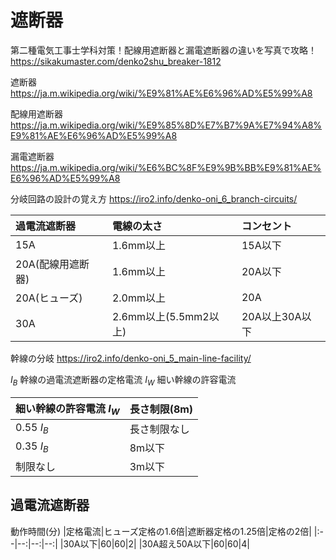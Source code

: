 # 遮断器
第二種電気工事士学科対策！配線用遮断器と漏電遮断器の違いを写真で攻略！
https://sikakumaster.com/denko2shu_breaker-1812

遮断器
https://ja.m.wikipedia.org/wiki/%E9%81%AE%E6%96%AD%E5%99%A8

配線用遮断器
https://ja.m.wikipedia.org/wiki/%E9%85%8D%E7%B7%9A%E7%94%A8%E9%81%AE%E6%96%AD%E5%99%A8

漏電遮断器
https://ja.m.wikipedia.org/wiki/%E6%BC%8F%E9%9B%BB%E9%81%AE%E6%96%AD%E5%99%A8

分岐回路の設計の覚え方
https://iro2.info/denko-oni_6_branch-circuits/

|過電流遮断器|電線の太さ|コンセント|
|:--|:--|:--|
|15A|1.6mm以上|15A以下|
|20A(配線用遮断器)|1.6mm以上|20A以下|
|20A(ヒューズ)|2.0mm以上|20A|
|30A|2.6mm以上(5.5mm2以上)|20A以上30A以下|

幹線の分岐
https://iro2.info/denko-oni_5_main-line-facility/

$I_B$ 幹線の過電流遮断器の定格電流
$I_W$ 細い幹線の許容電流

|細い幹線の許容電流 $I_W$ |長さ制限(8m)|
|:--|:--|
|0.55 $I_B$ | 長さ制限なし |
|0.35 $I_B$ | 8m以下 |
|制限なし | 3m以下 |




## 過電流遮断器
動作時間(分)
|定格電流|ヒューズ定格の1.6倍|遮断器定格の1.25倍|定格の2倍|
|:--|--:|--:|--:|
|30A以下|60|60|2|
|30A超え50A以下|60|60|4|



